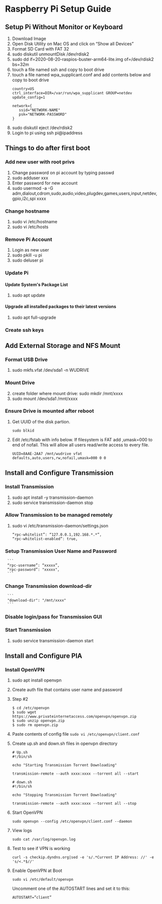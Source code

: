 # Raspberry Pi Setup Guide

## Setup Pi Without Monitor or Keyboard

1. Download Image
2. Open Disk Utility on Mac OS and click on “Show all Devices”
3. Format SD Card with FAT 32
4. sudo diskutil unmountDisk /dev/rdisk2
5. sudo dd if=2020-08-20-raspios-buster-arm64-lite.img of=/dev/rdisk2 bs=32m
6. touch a file named ssh and copy to boot drive
7. touch a file named wpa_supplicant.conf and add contents below and copy to boot drive 
    ```
   country=US
   ctrl_interface=DIR=/var/run/wpa_supplicant GROUP=netdev
   update_config=1
   
   network={
       ssid="NETWORK-NAME"
       psk="NETWORK-PASSWORD"
   }
   ```
8. sudo diskutil eject /dev/rdisk2
9. Login to pi using ssh pi@ipaddress

## Things to do after first boot

### Add new user with root privs
1. Change password on pi account by typing passwd
2. sudo adduser xxx
3. Enter password for new account
4. sudo usermod -a -G adm,dialout,cdrom,sudo,audio,video,plugdev,games,users,input,netdev,gpio,i2c,spi xxxx

### Change hostname
1. sudo vi /etc/hostname
2. sudo vi /etc/hosts

### Remove Pi Account
1. Login as new user
2. sudo pkill -u pi
3. sudo deluser pi

### Update Pi
#### Update System's Package List
1. sudo apt update

#### Upgrade all installed packages to their latest versions
1. sudo apt full-upgrade

### Create ssh keys

## Add External Storage and NFS Mount
### Format USB Drive
1. sudo mkfs.vfat /dev/sda1 -n WUDRIVE
### Mount Drive
2. create folder where mount drive: sudo mkdir /mnt/xxxx
3. sudo mount /dev/sda1 /mnt/xxxx

### Ensure Drive is mounted after reboot
1. Get UUID of the disk partion.

    ```sudo blkid```
2. Edit /etc/fstab with info below. If filesystem is FAT add ,umask=000 to end of nofail. This will allow all users read/write access to every file.

    ```UUID=8AAE-2AA7 /mnt/wudrive vfat defaults,auto,users,rw,nofail,umask=000 0 0```
## Install and Configure Transmission
### Install Transmission
1. sudo apt install -y transmission-daemon
2. sudo service transmission-daemon stop

### Allow Transmission to be managed remotely
1. sudo vi /etc/transmission-daemon/settings.json
    ```
    “rpc-whitelist”: “127.0.0.1,192.168.*.*”,
    “rpc-whitelist-enabled”: true,
    ```
### Setup Transmission User Name and Password
     ```
     “rpc-username”: “xxxxx”,
     “rpc-password”: "xxxxx",
     ```
  
### Change Transmission download-dir
     ```
     "download-dir": "/mnt/xxxx"
     ```
### Disable login/pass for Transmission GUI

### Start Transmission
1. sudo service transmission-daemon start

## Install and Configure PIA

### Install OpenVPN
1. sudo apt install openvpn
2. Create auth file that contains user name and password
3. Step #2
    ```
    $ cd /etc/openvpn
    $ sudo wget https://www.privateinternetaccess.com/openvpn/openvpn.zip
    $ sudo unzip openvpn.zip
    $ sudo rm openvpn.zip
    ```
 4. Paste contents of config file
 ```sudo vi /etc/openvpn/client.conf```
 5. Create up.sh and down.sh files in openvpn directory
 
     ```
    # Up.sh
    #!/bin/sh
    
    echo "Starting Transmission Torrent Downloading"
    
    transmission-remote --auth xxxx:xxxx --torrent all --start
    ```
    ```
    # down.sh
    #!/bin/sh
    
    echo "Stopping Transmission Torrent Downloading"
    
    transmission-remote --auth xxxx:xxxx --torrent all --stop
    ```

5. Start OpenVPN
    ```
    sudo openvpn --config /etc/openvpn/client.conf --daemon
    ```
6. View logs
    ```
    sudo cat /var/log/openvpn.log
    ```

7. Test to see if VPN is working
    ```
    curl -s checkip.dyndns.org|sed -e 's/.*Current IP Address: //' -e 's/<.*$//'
    ```

8. Enable OpenVPN at Boot
    ```
    sudo vi /etc/default/openvpn
    ```
    Uncomment one of the AUTOSTART lines and set it to this:
    ```
   AUTOSTART=”client”
   ```